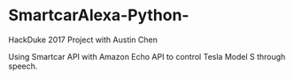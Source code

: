 # SmartcarAlexa-Python-
HackDuke 2017 Project with Austin Chen

Using Smartcar API with Amazon Echo API to control Tesla Model S through speech.
